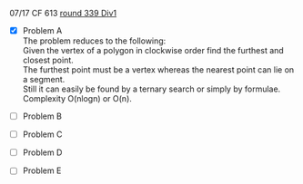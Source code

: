 07/17 CF 613 [round 339 Div1](http://codeforces.com/contest/613)

- [x] Problem A  
The problem reduces to the following:  
Given the vertex of a polygon in clockwise order find the furthest and closest point.  
The furthest point must be a vertex whereas the nearest point can lie on a segment.  
Still it can easily be found by a ternary search or simply by formulae.  
Complexity O(nlogn) or O(n).

- [ ] Problem B

- [ ] Problem C

- [ ] Problem D

- [ ] Problem E
